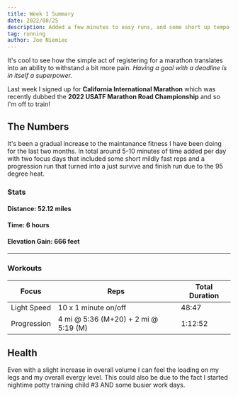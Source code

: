 ```yaml
---
title: Week 1 Summary
date: 2022/08/25
description: Added a few minutes to easy runs, and some short up tempo sets
tag: running
author: Joe Niemiec
---
```


It's cool to see how the simple act of registering for a marathon translates into an ability to withstand a bit more pain. *Having a goal with a deadline is in itself a superpower.*

Last week I signed up for **California International Marathon** which was recently dubbed the **2022 USATF Marathon Road Championship** and so I'm off to train!

## The Numbers

It's been a gradual increase to the maintanance fitness I have been doing for the last two months. In total around 5-10 minutes of time added per day with two focus days that included some short mildly fast reps and a progression run that turned into a just survive and finish run due to the 95 degree heat.

### Stats
#### **Distance:** 52.12 miles  

#### **Time:** 6 hours  

#### **Elevation Gain:** 666 feet  

---------------------------

### Workouts

<table className="w-full text-sm text-left">
  <thead className="text-xs uppercase bg-slate-100 dark:bg-slate-800">
  <tr>
    <th className="py-3 px-6">Focus </th>
    <th className="py-3 px-6">Reps</th>
    <th className="py-3 px-6">Total Duration</th>
  </tr>
  </thead>
  <tr className="bg-white border-b dark:bg-slate-800 dark:border-slate-800">
    <td className="py-4 px-6">Light Speed</td>
    <td className="py-4 px-6">10 x 1 minute on/off</td>
    <td className="py-4 px-6">48:47</td>
  </tr>
  <tr className="bg-white border-b dark:bg-slate-800 dark:border-slate-800">
    <td className="py-4 px-6">Progression</td>
    <td className="py-4 px-6">4 mi @ 5:36 (M+20) + 2 mi @ 5:19 (M)</td>
    <td className="py-4 px-6">1:12:52</td>
  </tr>
</table>

## Health

Even with a slight increase in overall volume I can feel the loading on my legs and my overall evergy level. This could also be due to the fact I started nightime potty training child #3 AND some busier work days.
